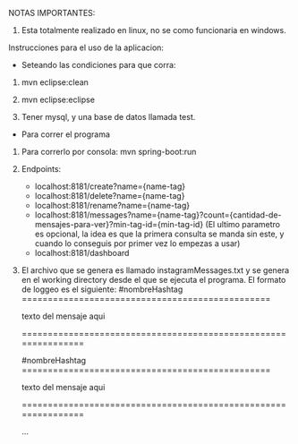 NOTAS IMPORTANTES:
1) Esta totalmente realizado en linux, no se como funcionaria en windows.

Instrucciones para el uso de la aplicacion:

- Seteando las condiciones para que corra:
1) mvn eclipse:clean

2) mvn eclipse:eclipse

3) Tener mysql, y una base de datos llamada test.

- Para correr el programa
1) Para correrlo por consola: mvn spring-boot:run

2) Endpoints:
	* localhost:8181/create?name={name-tag}
	* localhost:8181/delete?name={name-tag}
	* localhost:8181/rename?name={name-tag}
	* localhost:8181/messages?name={name-tag}?count={cantidad-de-mensajes-para-ver}?min-tag-id={min-tag-id} (El ultimo parametro es opcional, la idea es que la primera consulta se manda sin este, y cuando 																												 lo conseguis por primer vez lo empezas a usar)
	* localhost:8181/dashboard

3) El archivo que se genera es llamado instagramMessages.txt y se genera en el working directory desde el que se ejecuta el programa.
   El formato de loggeo es el siguiente:
   #nombreHashtag ================================================

   texto del mensaje aqui

   ===============================================================



   #nombreHashtag ================================================

   texto del mensaje aqui

   ===============================================================



   ...

